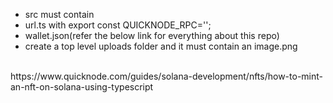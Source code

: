 - src must contain <br/>
- url.ts with export const QUICKNODE_RPC=''; <br/>
- wallet.json(refer the below link for everything about this repo) <br/>
- create a top level uploads folder and it must contain an image.png <br/>
<br/>
https://www.quicknode.com/guides/solana-development/nfts/how-to-mint-an-nft-on-solana-using-typescript

